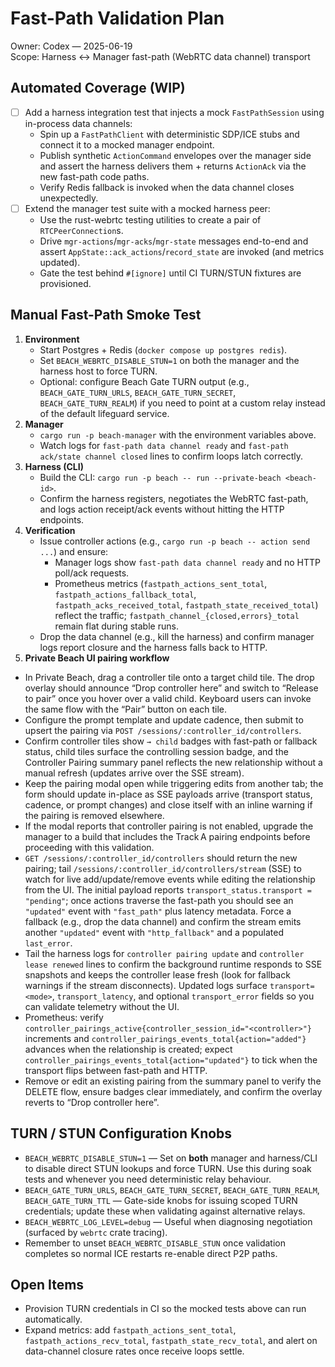 # Fast-Path Validation Plan

Owner: Codex — 2025-06-19  
Scope: Harness ↔ Manager fast-path (WebRTC data channel) transport

## Automated Coverage (WIP)
- [ ] Add a harness integration test that injects a mock `FastPathSession` using in-process data channels:
  - Spin up a `FastPathClient` with deterministic SDP/ICE stubs and connect it to a mocked manager endpoint.
  - Publish synthetic `ActionCommand` envelopes over the manager side and assert the harness delivers them + returns `ActionAck` via the new fast-path code paths.
  - Verify Redis fallback is invoked when the data channel closes unexpectedly.
- [ ] Extend the manager test suite with a mocked harness peer:
  - Use the rust-webrtc testing utilities to create a pair of `RTCPeerConnection`s.
  - Drive `mgr-actions`/`mgr-acks`/`mgr-state` messages end-to-end and assert `AppState::ack_actions`/`record_state` are invoked (and metrics updated).
  - Gate the test behind `#[ignore]` until CI TURN/STUN fixtures are provisioned.

## Manual Fast-Path Smoke Test
1. **Environment**
   - Start Postgres + Redis (`docker compose up postgres redis`).
   - Set `BEACH_WEBRTC_DISABLE_STUN=1` on both the manager and the harness host to force TURN.
   - Optional: configure Beach Gate TURN output (e.g., `BEACH_GATE_TURN_URLS`, `BEACH_GATE_TURN_SECRET`, `BEACH_GATE_TURN_REALM`) if you need to point at a custom relay instead of the default lifeguard service.
2. **Manager**
   - `cargo run -p beach-manager` with the environment variables above.
   - Watch logs for `fast-path data channel ready` and `fast-path ack/state channel closed` lines to confirm loops latch correctly.
3. **Harness (CLI)**
   - Build the CLI: `cargo run -p beach -- run --private-beach <beach-id>`.
   - Confirm the harness registers, negotiates the WebRTC fast-path, and logs action receipt/ack events without hitting the HTTP endpoints.
4. **Verification**
   - Issue controller actions (e.g., `cargo run -p beach -- action send ...`) and ensure:
     - Manager logs show `fast-path data channel ready` and no HTTP poll/ack requests.
     - Prometheus metrics (`fastpath_actions_sent_total`, `fastpath_actions_fallback_total`, `fastpath_acks_received_total`, `fastpath_state_received_total`) reflect the traffic; `fastpath_channel_{closed,errors}_total` remain flat during stable runs.
   - Drop the data channel (e.g., kill the harness) and confirm manager logs report closure and the harness falls back to HTTP.
5. **Private Beach UI pairing workflow**
  - In Private Beach, drag a controller tile onto a target child tile. The drop overlay should announce “Drop controller here” and switch to “Release to pair” once you hover over a valid child. Keyboard users can invoke the same flow with the “Pair” button on each tile.
  - Configure the prompt template and update cadence, then submit to upsert the pairing via `POST /sessions/:controller_id/controllers`.
  - Confirm controller tiles show `→ child` badges with fast-path or fallback status, child tiles surface the controlling session badge, and the Controller Pairing summary panel reflects the new relationship without a manual refresh (updates arrive over the SSE stream).
  - Keep the pairing modal open while triggering edits from another tab; the form should update in-place as SSE payloads arrive (transport status, cadence, or prompt changes) and close itself with an inline warning if the pairing is removed elsewhere.
  - If the modal reports that controller pairing is not enabled, upgrade the manager to a build that includes the Track A pairing endpoints before proceeding with this validation.
  - `GET /sessions/:controller_id/controllers` should return the new pairing; tail `/sessions/:controller_id/controllers/stream` (SSE) to watch for live add/update/remove events while editing the relationship from the UI. The initial payload reports `transport_status.transport = "pending"`; once actions traverse the fast-path you should see an `"updated"` event with `"fast_path"` plus latency metadata. Force a fallback (e.g., drop the data channel) and confirm the stream emits another `"updated"` event with `"http_fallback"` and a populated `last_error`.
  - Tail the harness logs for `controller pairing update` and `controller lease renewed` lines to confirm the background runtime responds to SSE snapshots and keeps the controller lease fresh (look for fallback warnings if the stream disconnects). Updated logs surface `transport=<mode>`, `transport_latency`, and optional `transport_error` fields so you can validate telemetry without the UI.
  - Prometheus: verify `controller_pairings_active{controller_session_id="<controller>"}` increments and `controller_pairings_events_total{action="added"}` advances when the relationship is created; expect `controller_pairings_events_total{action="updated"}` to tick when the transport flips between fast-path and HTTP.
  - Remove or edit an existing pairing from the summary panel to verify the DELETE flow, ensure badges clear immediately, and confirm the overlay reverts to “Drop controller here”.

## TURN / STUN Configuration Knobs
- `BEACH_WEBRTC_DISABLE_STUN=1` — Set on **both** manager and harness/CLI to disable direct STUN lookups and force TURN. Use this during soak tests and whenever you need deterministic relay behaviour.
- `BEACH_GATE_TURN_URLS`, `BEACH_GATE_TURN_SECRET`, `BEACH_GATE_TURN_REALM`, `BEACH_GATE_TURN_TTL` — Gate-side knobs for issuing scoped TURN credentials; update these when validating against alternative relays.
- `BEACH_WEBRTC_LOG_LEVEL=debug` — Useful when diagnosing negotiation (surfaced by `webrtc` crate tracing).
- Remember to unset `BEACH_WEBRTC_DISABLE_STUN` once validation completes so normal ICE restarts re-enable direct P2P paths.

## Open Items
- Provision TURN credentials in CI so the mocked tests above can run automatically.
- Expand metrics: add `fastpath_actions_sent_total`, `fastpath_actions_recv_total`, `fastpath_state_recv_total`, and alert on data-channel closure rates once receive loops settle.
